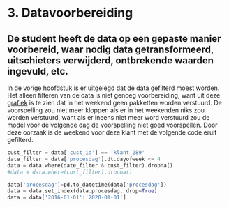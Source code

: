 # 3. Datavoorbereiding

## De student heeft de data op een gepaste manier voorbereid, waar nodig data getransformeerd, uitschieters verwijderd, ontbrekende waarden ingevuld, etc.

In de vorige hoofdstuk is er uitgelegd dat de data gefilterd moest worden. Het alleen filteren van de data is niet genoeg voorbereiding, want uit deze [grafiek](https://github.com/IsmailBoyuksimsek/IsmailBoyuksimsek/blob/main/python%20codes/Untitled7.ipynb) is te zien dat in het weekend geen pakketten worden verstuurd. De voorspelling zou niet meer kloppen als er in het weekenden niks zou worden verstuurd, want als er ineens niet meer word verstuurd zou de model voor de volgende dag de voorspelling niet goed voorspellen. Door deze oorzaak is de weekend voor deze klant met de volgende code eruit gefilterd.
```Python
cust_filter = data['cust_id'] == 'klant_289'
date_filter = data['procesdag'].dt.dayofweek <= 4
data = data.where(date_filter & cust_filter).dropna()
#data = data.where(cust_filter).dropna()

data['procesdag']=pd.to_datetime(data['procesdag'])
data = data.set_index(data.procesdag, drop=True)
data = data['2016-01-01':'2020-01-01']
```
